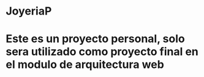 ﻿# JoyeriaP
# Este es un proyecto personal, solo sera utilizado como proyecto final en el modulo de arquitectura web
